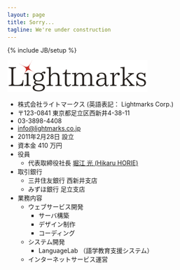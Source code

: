 ```yaml
---
layout: page
title: Sorry...
tagline: We're under construction
---
```

{% include JB/setup %}

![Lightmarks Logo](assets/img/logo-s.png)

* 株式会社ライトマークス (英語表記： Lightmarks Corp.)
*  〒123-0841 東京都足立区西新井4-38-11
* 03-3898-4408
* info@lightmarks.co.jp
* 2011年2月28日 設立
* 資本金 410 万円
* 役員
  * 代表取締役社長 [堀江 光 (Hikaru HORIE)](http://horie.to)
* 取引銀行 
  * 三井住友銀行 西新井支店
  * みずほ銀行 足立支店
* 業務内容
  * ウェブサービス開発
    * サーバ構築
    * デザイン制作
    * コーディング
  * システム開発
    * LanguageLab （語学教育支援システム）
  * インターネットサービス運営
